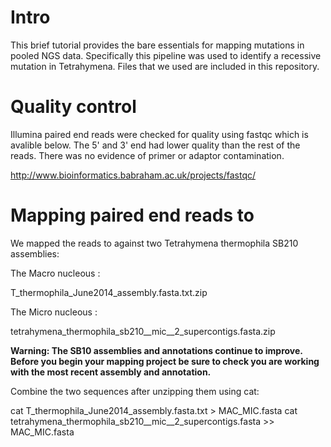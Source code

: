 # Intro

This brief tutorial provides the bare essentials for mapping mutations in pooled NGS data. 
Specifically this pipeline was used to identify a recessive mutation in Tetrahymena.  Files 
that we used are included in this repository.

# Quality control

Illumina paired end reads were checked for quality using fastqc which is avalible below.  The 5' 
and 3' end had lower quality than the rest of the reads.  There was no evidence of primer or adaptor 
contamination. 


   http://www.bioinformatics.babraham.ac.uk/projects/fastqc/

# Mapping paired end reads to 

We mapped the reads to against two Tetrahymena thermophila SB210 assemblies:

The Macro nucleous :
   
   T_thermophila_June2014_assembly.fasta.txt.zip

The Micro nucleous : 

   tetrahymena_thermophila_sb210__mic__2_supercontigs.fasta.zip

**Warning: The SB10 assemblies and annotations continue to improve.  Before you begin your mapping project be sure to check you are working with the most recent assembly and annotation.**

Combine the two sequences after unzipping them using cat:

   cat  T_thermophila_June2014_assembly.fasta.txt > MAC_MIC.fasta
   cat  tetrahymena_thermophila_sb210__mic__2_supercontigs.fasta >> MAC_MIC.fasta
